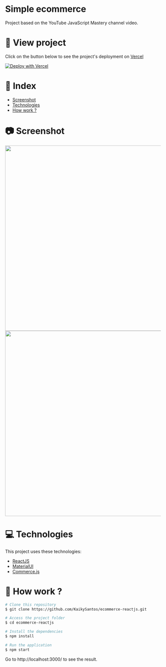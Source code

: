 # Simple ecommerce
Project based on the YouTube JavaScript Mastery channel video.

# :eyes: View project

Click on the button below to see the project's deployment on [Vercel](https://vercel.com)

[![Deploy with Vercel](https://vercel.com/button)](https://ecommerce-reactjs-seven.vercel.app/)

# :pushpin: Index

* [Screenshot](#screenshot)
* [Technologies](#technologies)
* [How work ?](#run)

# :camera: Screenshot
<img src="https://i.ibb.co/HxTFt7c/img-readme1.png" width="600px"></a>
<img src="https://i.ibb.co/LS0PCGT/img-readme2.png" width="600px"></a>

# :computer: Technologies
This project uses these technologies:

* [ReactJS](https://reactjs.org/)
* [MaterialUI](https://material-ui.com/pt/)
* [Commerce.js](https://commercejs.com/)

# :construction_worker: How work ?
```bash
# Clone this repository
$ git clone https://github.com/KaikySantos/ecommerce-reactjs.git

# Access the project folder
$ cd ecommerce-reactjs

# Install the dependencies
$ npm install

# Run the application
$ npm start
```
Go to http://localhost:3000/ to see the result.
